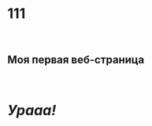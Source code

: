 # 111
<!DOCTYPE HTML>
<html>
 <head>
<style>
.primer1{ 
    color: #FF00AA;
    }
    .primer2{ 
    color: #CCFF00    ;
    }
    </style>
 <title>Название страницы</title>
</head>
    <title> Today's Date</title>
    <script>
        let d = new Date();
        alert("Today's date is " + d);
    </script>
 <body>
 <div class="primer2"><h2>Моя первая веб-страница</h2></div> 
 <div class="primer1"><h1><i>Урааа!</i></h1></div> 
</body>
</html>
